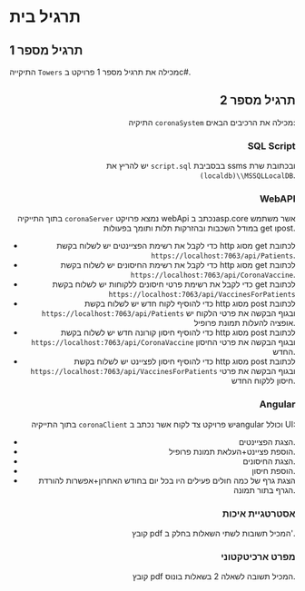# תרגיל בית 
## תרגיל מספר 1
התיקייה `Towers` מכילה את תרגיל מספר 1 פרויקט בc#. 



<div align="right">
  
## תרגיל מספר 2
התיקיה `coronaSystem` מכילה את הרכיבים הבאים:
### SQL Script
  יש להריץ את `script.sql` בבסביבת ssms ובכתובת שרת `(localdb)\\MSSQLLocalDB`.
### WebAPI
בתוך התייקיה `coronaServer` נמצא פרויקט webApi נכתב בasp.core אשר משתמש במודל השכבות ובהזרקות תלות ותומך בפעולות get וpost.
  
  - כדי לקבל את רשימת הפציינטים יש לשלוח בקשת http מסוג get לכתובת `https://localhost:7063/api/Patients`.
  - כדי לקבל את רשימת החיסונים יש לשלוח בקשת http מסוג get לכתובת `https://localhost:7063/api/CoronaVaccine`.
  - כדי לקבל את רשימת פרטי חיסונים ללקוחות יש לשלוח בקשת get לכתובת `https://localhost:7063/api/VaccinesForPatients`
  - כדי להוסיף לקוח חדש יש לשלוח  בקשת  http מסוג post לכתובת `https://localhost:7063/api/Patients`  ובגוף הבקשה את פרטי הלקוח יש אופציה להעלות תמונת פרופיל.
  - כדי להוסיף חיסון קורונה חדש יש לשלוח בקשת  http מסוג post לכתובת `https://localhost:7063/api/CoronaVaccine` ובגוף הבקשה את פרטי החיסון החדש.
  - כדי להוסיף חיסון לפציינט יש לשלוח בקשת http מסוג post לכתובת `https://localhost:7063/api/VaccinesForPatients` ובגוף הבקשה את פרטי חיסון ללקוח החדש. 
### Angular
  בתוך התייקיה `coronaClient` יש פרויקט צד לקוח אשר נכתב בangular וכולל UI:
  - הצגת הפציינטים.
  - הוספת פציינט+העלאת תמונת פרופיל.
  - הצגת החיסונים.
  - הוספת חיסון.
  - הצגת גרף של כמה חולים פעילים היו בכל יום בחודש האחרון+אפשרות להורדת הגרף בתור תמונה.
  ### אסטרטגיית איכות
  קובץ pdf המכיל תשובות לשתי השאלות בחלק ב'.
  ### מפרט ארכיטקטוני
  קובץ pdf המכיל תשובה לשאלה 2 בשאלות בונוס.
  

  </div>
